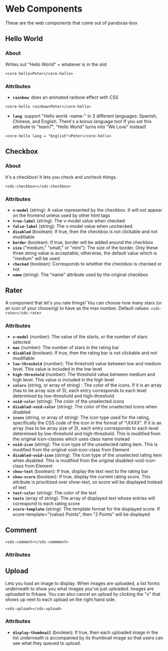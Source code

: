 # Web Components
These are the web components that come out of pandoras-box
## Hello World
### About
Writes out "Hello World" + whatever is in the slot

`<core-hello>Peter</core-hello>`
### Attributes
- **`rainbow`**: does an animated ranbow effect with CSS 

`<core-hello rainbow>Peter</core-hello>`

- **`lang`**: support "Hello world -name-" in 3 different languages: Spanish, Chinese, and English.
There's a bonus language too! If you set this attribute to "team7", "Hello World" turns into "We Love" instead!

`<core-hello lang = "English">Peter</core-hello>`

## Checkbox
### About
It's a checkbox! It lets you check and uncheck things.

`<sds-checkbox></sds-checkbox>`
### Attributes
- **`v-model`** (string): A value represented by the checkbox. It will not appear on the frontend unless used by other html tags
- **`true-label`** (string): The v-model value when checked
- **`false-label`** (string): The v-model value when unchecked
- **`disabled`** (boolean): If true, then the checkbox is not clickable and not modifiable
- **`border`** (boolean): If true, border will be added around the checkbox
- **`size`** ("medium," "small," or "mini"): The size of the border. Only these three string value is acceptable; otherwise, the default value which is "medium" will be used
- **`checked`** (boolean): Corresponds to whether the checkbox is checked or not
- **`name`** (string): The "name" attribute used by the original checkbox

## Rater
A component that let's you rate things! You can choose how many stars (or an icon of your choosing) to have as the max number. Default values:
`<sds-rate></sds-rate>`
### Attributes
- **`v-model`** (number): The value of the starts, or the number of stars selected
- **`max`** (number): The number of stars in the rating bar
- **`disabled`** (boolean): If true, then the rating bar is not clickable and not modifiable
- **`low-threshold`** (number): The threshold value between low and medium level. This value is included in the low level
- **`high-threshold`** (number): The threshold value between medium and high level. This value is included in the high level
- **`colors`** (string, or array of string) : The color of the icons. If it is an array (has to be array size of 3), each entry corresponds to each level determined by low-threshold and high-threshold
- **`void-color`** (string): The color of the unselected icons
- **`disabled-void-color`** (string): The color of the unselected icons when disabled
- **`icons`** (string, or array of string): The icon type used for the rating, specifically the CSS code of the icon in the format of "\XXXX". If it is an array (has to be array size of 3), each entry corresponds to each level determined by low-threshold and high-threshold. This is modified from the original icon-classes which uses class name instead
- **`void-icon`** (string): The icon type of the unselected rating item. This is modified from the original void-icon-class from Element
- **`disabled-void-icon`** (string): The icon type of the unselected rating item when disabled. This is modified from the original disabled-void-icon-class from Element
- **`show-text`** (boolean): If true, display the text next to the rating bar
- **`show-score`** (boolean): If true, display the current rating score. This attribute is prioritized over show-text, so score will be displayed instead of text
- **`text-color`** (string): The color of the text
- **`texts`** (array of string): The array of displayed text whose entries will correspond to each rating score
- **`score-template`** (string): The template format for the displayed score. If score-template="{value} Points", then "2 Points" will be displayed
## Comment

`<sds-comment></sds-commment>`

### Attributes

## Upload

Lets you load an image to display. When images are uploaded, a list forms underneath to show you what images you've just uploaded. Images are uploaded to firbase. You can also cancel an upload by clicking the "x" that shows up next to each upload on the right hand side.

`<sds-upload></sds-upload>`

### Attributes
- **`display-thumbnail`** (boolean): If true, then each uploaded image in the list underneath is accompanied by its thumbnail image so that users can see what they queued to upload.